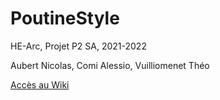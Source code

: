 # PoutineStyle

HE-Arc, Projet P2 SA, 2021-2022

Aubert Nicolas, Comi Alessio, Vuilliomenet Théo

[Accès au Wiki](https://gitlab-etu.ing.he-arc.ch/groups/isc/2021-22/niveau-2/2281-1-projet-p2-il-sa/gr4-poutinestyle/-/wikis/home)
